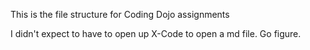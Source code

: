 This is the file structure for Coding Dojo assignments

I didn't expect to have to open up X-Code to open a md file.  Go figure.
